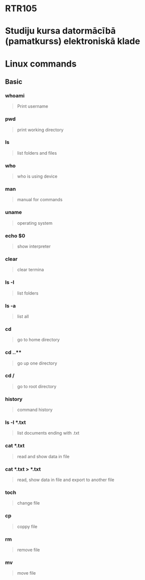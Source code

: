 # RTR105
Studiju kursa datormācībā (pamatkurss) elektroniskā klade
====================


Linux commands
====================

Basic
---------------------

### whoami
   > Print username
### pwd
   > print working directory    
### ls
   > list folders and files
### who
   > who is using device
### man
   > manual for commands
### uname
   > operating system
### echo $0
   >show interpreter
### clear
   > clear termina
### ls -l
   > list folders
### ls -a
   > list all 
### cd
   > go to home directory
### cd ..**
   > go up one directory
### cd /
   > go to root directory
### history
   > command history
### ls -l *.txt
   > list documents ending with .txt
### cat *.txt
   > read and show  data in file
### cat *.txt  > *.txt
   > read, show data in file and export to another file
### toch 
   > change file
### cp 
   > coppy file
### rm 
   > remove file
### mv 
   > move file

    

    
    

    
    
    

